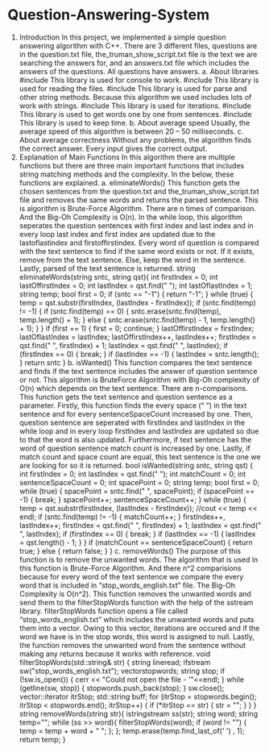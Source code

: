 # Question-Answering-System

1. Introduction
In this project, we implemented a simple question answering algorithm with
C++. There are 3 different files, questions are in the question.txt file,
the_truman_show_script.txt file is the text we are searching the answers for,
and an answers.txt file which includes the answers of the questions. All
questions have answers.
a. About libraries
#include <iostream>
This library is used for console to work.
#include <fstream>
This library is used for reading the files.
#include <string>
This library is used for parse and other string methods. Because this
algorithm we used includes lots of work with strings.
#include <vector>
This library is used for iterations.
#include <sstream>
This library is used to get words one by one from sentences.
#include <chrono>
This library is used to keep time.
b. About average speed
Usually, the average speed of this algorithm is between 20 – 50
milliseconds.
  c. About average correctness
Without any problems, the algorithm finds the correct answer. Every input
gives the correct output.
2. Explanation of Main Functions
In this algorithm there are multiple functions but there are three main important
functions that includes string matching methods and the complexity. In the
below, these functions are explained.
a. eliminateWords()
This function gets the chosen sentences from the question.txt and
the_truman_show_script.txt file and removes the same words and returns the
parsed sentence. This is algorithm is Brute-Force Algorithm. There are n times of
comparison. And the Big-Oh Complexity is O(n).
In the while loop, this algorithm seperates the question sentences with first
index and last index and in every loop last index and first index are updated due to
the lastoflastindex and firstoffirstindex.
Every word of question is compared with the text sentence to find if the same
word exists or not. If it exists, remove from the text sentence. Else, keep the word
in the sentence. Lastly, parsed of the text sentence is returned.
string eliminateWords(string sntc, string qst){
 int firstIndex = 0;
 int lastOffirstIndex = 0;
 int lastIndex = qst.find(" ");
 int lastOflastIndex = 1;
 string temp;
 bool first = 0;
 if (sntc == "-1") {
 return "-1";
 }
 while (true) {
 temp = qst.substr(firstIndex, (lastIndex - firstIndex));
 if (sntc.find(temp) != -1) {
 if (sntc.find(temp) == 0) {
 sntc.erase(sntc.find(temp), temp.length() + 1);
 }
 else {
 sntc.erase(sntc.find(temp) - 1, temp.length() + 1);
 }
 }
 if (first == 1) {
 first = 0;
 continue;
 }
 lastOffirstIndex = firstIndex; lastOflastIndex = lastIndex;
 lastOffirstIndex++, lastIndex++;
 firstIndex = qst.find(" ", firstIndex) + 1;
 lastIndex = qst.find(" ", lastIndex);
 if (firstIndex == 0) {
 break;
 }
 if (lastIndex == -1) {
 lastIndex = sntc.length();
 }
return sntc
}
b. isWanted()
This function compares the text sentence and finds if the text sentence
includes the answer of question sentence or not. This algorithm is BruteForce Algorithm with Big-Oh complexity of O(n) which depends on the text
sentence. There are n-comparisons.
This function gets the text sentence and question sentence as a parameter.
Firstly, this function finds the every space (“ “) in the text sentence and
for every sentenceSpaceCount increased by one. Then, question sentence are
seperated with firstIndex and lastIndex in the while loop and in every loop
firstIndex and lastIndex are updated so due to that the word is also updated.
Furthermore, if text sentence has the word of question sentence match
count is increased by one.
Lastly, if match count and space count are equal, this text sentence is the
one we are looking for so it is returned.
bool isWanted(string sntc, string qst) {
 int firstIndex = 0;
 int lastIndex = qst.find(" ");
 int matchCount = 0;
 int sentenceSpaceCount = 0;
 int spacePoint = 0;
 string temp;
 bool first = 0;
 while (true) {
 spacePoint = sntc.find(" ", spacePoint);
 if (spacePoint == -1) {
 break;
 }
 spacePoint++;
 sentenceSpaceCount++;
 }
 while (true) {
 temp = qst.substr(firstIndex, (lastIndex - firstIndex));
 //cout << temp << endl;
 if (sntc.find(temp) != -1)
 {
 matchCount++;
 }
 firstIndex++, lastIndex++;
 firstIndex = qst.find(" ", firstIndex) + 1;
 lastIndex = qst.find(" ", lastIndex);
 if (firstIndex == 0) {
 break;
 }
 if (lastIndex == -1) {
 lastIndex = qst.length() - 1;
 }
 }
 if (matchCount == sentenceSpaceCount) {
 return true;
 }
 else {
 return false;
 }
}
c. removeWords()
The purpose of this function is to remove the unwanted words. The
algorithm that is used in this function is Brute-Force Algorithm. And there
n^2 comparisions because for every word of the text sentence we compare
the every word that is included in “stop_words_english.txt” file. The Big-Oh
Complexity is O(n^2).
This function removes the unwanted words and send them to the
filterStopWords function with the help of the sstream library.
filterStopWords function opens a file called “stop_words_english.txt” which
includes the unwanted words and puts them into a vector.
Owing to this vector, iterations are occured and if the word we have is in
the stop words, this word is assigned to null. Lastly, the function removes
the unwanted word from the sentence without making any returns because it
works with reference.
void filterStopWords(std::string& str) {
 string lineread;
 ifstream sw("stop_words_english.txt");
 vector<string>stopwords;
 string stop;
 if (!sw.is_open()) {
 cerr << "Could not open the file - '"<<endl;
 }
 while (getline(sw, stop)) {
 stopwords.push_back(stop);
 }
 sw.close();
 vector<string>::iterator itrStop;
 std::string buff;
 for (itrStop = stopwords.begin(); itrStop < stopwords.end(); itrStop++) {
 if (*itrStop == str) {
 str = "";
 }
 }
}
string removeWords(string str){
 istringstream ss(str);
 string word;
 string temp="";
 while (ss >> word){
 filterStopWords(word);
 if (word != "") {
 temp = temp + word + " ";
 };
 };
 temp.erase(temp.find_last_of(' ') , 1);
 return temp;
}

